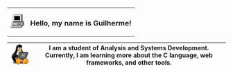 


<table>
    <tr>
        <td><img src="my_computer_animated_commission_by_wrim_d5iuujc.gif"></img></td>
        <td><h3>Hello, my name is Guilherme!</h3></td>
    </tr>
</table>



| <img  width="110" src="linux-computer.gif"> | I am a student of Analysis and Systems Development. Currently, I am learning more about the C language, web frameworks, and other tools. |
|:-----------------------------------------------------:|:------------------------------------------------------:|

  



